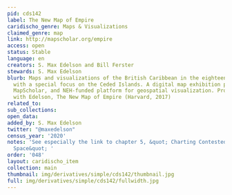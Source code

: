 ```yaml
---
pid: cds142
label: The New Map of Empire
caridischo_genre: Maps & Visualizations
claimed_genre: map
link: http://mapscholar.org/empire
access: open
status: Stable
language: en
creators: S. Max Edelson and Bill Ferster
stewards: S. Max Edelson
blurb: Maps and visualizations of the British Caribbean in the eighteenth century,
  with a special focus on the Ceded Islands. A digital map exhibition produced on
  MapScholar, and NEH-funded platform for geospatial visualization. Produced in tandem
  with Edelson, The New Map of Empire (Harvard, 2017)
related_to:
sub_collections:
open_data:
added_by: S. Max Edelson
twitter: "@maxedelson"
census_year: '2020'
notes: 'See especially the link to chapter 5, &quot; Charting Contested Caribbean
  Space&quot; '
order: '048'
layout: caridischo_item
collection: main
thumbnail: img/derivatives/simple/cds142/thumbnail.jpg
full: img/derivatives/simple/cds142/fullwidth.jpg
---
```

